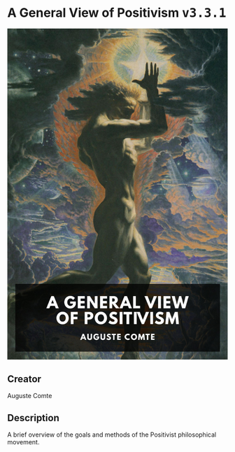 
# A General View of Positivism <kbd>v3.3.1</kbd>

<center>
  <img src="./cover-1024.jpg"/>
</center>

## Creator
Auguste Comte

## Description
A brief overview of the goals and methods of the Positivist philosophical movement.
